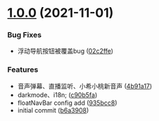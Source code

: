 # [1.0.0](https://github.com/MIMONATCH/xuyanshe-voice-button/compare/b6a3908adef671e9d1ce4c1386c730079a6a0b99...v1.0.0) (2021-11-01)


### Bug Fixes

* 浮动导航按钮被覆盖bug ([02c2ffe](https://github.com/MIMONATCH/xuyanshe-voice-button/commit/02c2ffec472ce249bec3426d1a77bdf452c19b68))


### Features

* 音声弹幕、直播监听、小希小桃新音声 ([4b91a17](https://github.com/MIMONATCH/xuyanshe-voice-button/commit/4b91a17096144210145a5a6f5232b725f5ee9228))
* darkmode、i18n; ([c90b5fa](https://github.com/MIMONATCH/xuyanshe-voice-button/commit/c90b5fa04a7b7e93dc5de78767b73b73c92ce6c0))
* floatNavBar config add ([935bcc8](https://github.com/MIMONATCH/xuyanshe-voice-button/commit/935bcc883e016a10c918599fe44618ed89d2de7d))
* initial commit ([b6a3908](https://github.com/MIMONATCH/xuyanshe-voice-button/commit/b6a3908adef671e9d1ce4c1386c730079a6a0b99))



